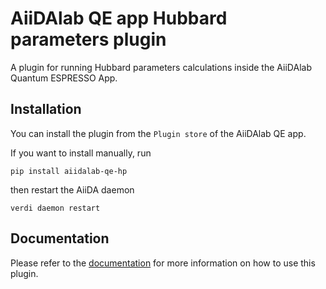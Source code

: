 # AiiDAlab QE app Hubbard parameters plugin

A plugin for running Hubbard parameters calculations inside the AiiDAlab Quantum ESPRESSO App.


## Installation
You can install the plugin from the `Plugin store` of the AiiDAlab QE app.

If you want to install manually, run

```shell
pip install aiidalab-qe-hp
```
then restart the AiiDA daemon
```shell
verdi daemon restart
```

## Documentation
Please refer to the [documentation](https://aiidalab-qe-hp.readthedocs.io/en/latest/) for more information on how to use this plugin.
